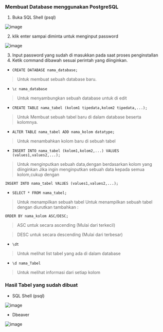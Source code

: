### Membuat Database menggunakan PostgreSQL

1. Buka SQL Shell (psql)

![image](https://github.com/TaufiqRahman04/pertemuan2-basis-data/assets/148308595/6732ef41-8aef-4850-abed-f0bb70bea84c)

2. klik enter sampai diminta untuk menginput password

![image](https://github.com/TaufiqRahman04/pertemuan2-basis-data/assets/148308595/838f4c15-7f86-48a9-adfb-449cac4cb5b7)

3. Input password yang sudah di masukkan pada saat proses penginstallan
4. Ketik command dibawah sesuai perintah yang diinginkan.


* `CREATE DATABASE nama_database;`
> Untuk membuat sebuah database baru.


* `\c nama_database`
> Untuk menyambungkan sebuah database untuk di edit


* `CREATE TABLE nama_tabel (kolom1 tipedata,kolom2 tipedata,...);`
> Untuk Membuat sebuah tabel baru di dalam database beserta kolomnya.


* `ALTER TABLE nama_tabel ADD nama_kolom datatype;`
> Untuk menambahkan kolom baru di sebuah tabel


* `INSERT INTO nama_tabel (kolom1,kolom2,...) VALUES (values1,values2,...);`
> Untuk menginputkan sebuah data,dengan berdasarkan kolom yang diinginkan
> Jika ingin menginputkan sebuah data kepada semua kolom,cukup dengan

`INSERT INTO nama_tabel VALUES (values1,values2,...);`


* `SELECT * FROM nama_tabel;`
> Untuk menampilkan sebuah tabel
> Untuk menampilkan sebuah tabel dengan diurutkan tambahkan :

`ORDER BY nama_kolom ASC/DESC;`

> ASC untuk secara ascending (Mulai dari terkecil)

> DESC untuk secara descending (Mulai dari terbesar)


* `\dt`
> Untuk melihat list tabel yang ada di dalam database


* `\d nama_Tabel`
> Untuk melihat informasi dari setiap kolom


### Hasil Tabel yang sudah dibuat
* SQL Shell (psql)
  
![image](https://github.com/TaufiqRahman04/pertemuan2-basis-data/assets/148308595/4f41238a-741f-4840-8ce7-94caa12bbc39)


* Dbeaver
  
![image](https://github.com/TaufiqRahman04/pertemuan2-basis-data/assets/148308595/518b052e-434d-4a72-8011-633cbd59a9d7)
